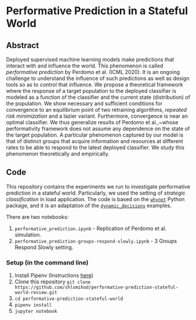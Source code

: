 # Performative Prediction in a Stateful World

## Abstract
Deployed supervised machine learning models make predictions that interact with and influence the world. This phenomenon is called *performative prediction* by Perdomo et al. (ICML 2020). It is an ongoing challenge to understand the influence of such predictions as well as design tools so as to control that influence. We propose a theoretical framework where the response of a target population to the deployed classifier is modeled as a function of the classifier and the current state (distribution) of the population. We show necessary and sufficient conditions for convergence to an equilibrium point of two retraining algorithms, *repeated risk minimization* and a lazier variant. Furthermore, convergence is near an optimal classifier. We thus generalize results of Perdomo et al.,~whose performativity framework does not assume any dependence on the state of the target population. A particular phenomenon captured by our model is that of distinct groups that acquire information and resources at different rates to be able to respond to the latest deployed classifier. We study this phenomenon theoretically and empirically. 
## Code

This repository contains the experiments we run to investigate performative prediction in a stateful world. Particularly, we used the setting of *strategic classification* in load application. The code is based on the [`whynot`](https://github.com/zykls/whynot) Python package, and it is an adaptation of the [`dynamic_decisions`](https://github.com/zykls/whynot/tree/master/examples/dynamic_decisions) examples.

There are two notebooks:

1. `performative_prediction.ipynb` - Replication of Perdomo et al. simulation.
1. `performative_prediction-groups-respond-slowly.ipynb` - 3 Groups Respond Slowly setting.

### Setup (in the command line)

1. Install Pipenv (Instructions [here](https://pipenv.pypa.io/))
1. Clone this repository `git clone https://github.com/shlomihod/performative-prediction-stateful-world-review.git`
1. `cd performative-prediction-stateful-world`
1. `pipenv install`
1. `jupyter notebook`
